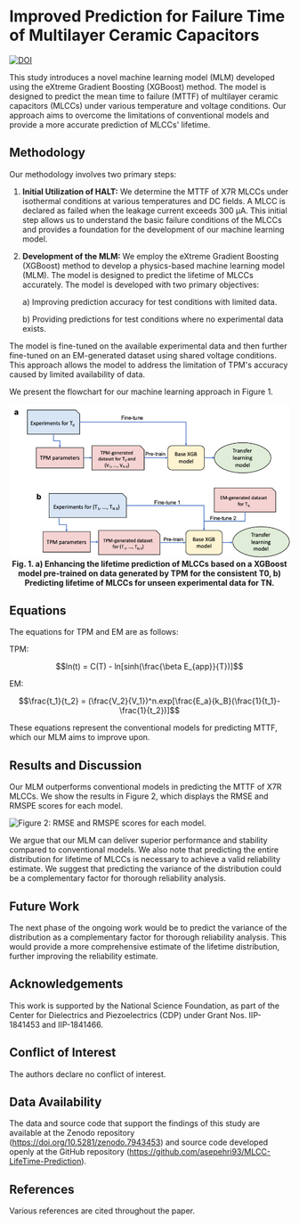 # Improved Prediction for Failure Time of Multilayer Ceramic Capacitors
[![DOI](https://zenodo.org/badge/625665396.svg)](https://zenodo.org/badge/latestdoi/625665396)

This study introduces a novel machine learning model (MLM) developed using the eXtreme Gradient Boosting (XGBoost) method. The model is designed to predict the mean time to failure (MTTF) of multilayer ceramic capacitors (MLCCs) under various temperature and voltage conditions. Our approach aims to overcome the limitations of conventional models and provide a more accurate prediction of MLCCs' lifetime.

## Methodology

Our methodology involves two primary steps:

1. **Initial Utilization of HALT:** We determine the MTTF of X7R MLCCs under isothermal conditions at various temperatures and DC fields. A MLCC is declared as failed when the leakage current exceeds 300 µA. This initial step allows us to understand the basic failure conditions of the MLCCs and provides a foundation for the development of our machine learning model.

2. **Development of the MLM:** We employ the eXtreme Gradient Boosting (XGBoost) method to develop a physics-based machine learning model (MLM). The model is designed to predict the lifetime of MLCCs accurately. The model is developed with two primary objectives:

    a) Improving prediction accuracy for test conditions with limited data.
   
    b) Providing predictions for test conditions where no experimental data exists.

The model is fine-tuned on the available experimental data and then further fine-tuned on an EM-generated dataset using shared voltage conditions. This approach allows the model to address the limitation of TPM's accuracy caused by limited availability of data.

We present the flowchart for our machine learning approach in Figure 1.

<div align="center">
  <img src="resources/flowchart.png" alt="Flowchart illustrating the machine learning approach used in this study." width="800px">
</div>

<div align="center"><strong>Fig. 1. a) Enhancing the lifetime prediction of MLCCs based on a XGBoost model pre-trained on data generated by TPM for the consistent T0, b) Predicting lifetime of MLCCs for unseen experimental data for TN.</strong></div>


## Equations

The equations for TPM and EM are as follows:

TPM:

$$ln(t) = C(T) - ln[sinh(\frac{\beta E_{app}}{T})]$$


EM:

$$\frac{t_1}{t_2} = (\frac{V_2}{V_1})^n.exp[\frac{E_a}{k_B}(\frac{1}{t_1}-\frac{1}{t_2})]$$

These equations represent the conventional models for predicting MTTF, which our MLM aims to improve upon.

## Results and Discussion

Our MLM outperforms conventional models in predicting the MTTF of X7R MLCCs. We show the results in Figure 2, which displays the RMSE and RMSPE scores for each model. 

![Figure 2: RMSE and RMSPE scores for each model.](figure2.png)

We argue that our MLM can deliver superior performance and stability compared to conventional models. We also note that predicting the entire distribution for lifetime of MLCCs is necessary to achieve a valid reliability estimate. We suggest that predicting the variance of the distribution could be a complementary factor for thorough reliability analysis. 

## Future Work

The next phase of the ongoing work would be to predict the variance of the distribution as a complementary factor for thorough reliability analysis. This would provide a more comprehensive estimate of the lifetime distribution, further improving the reliability estimate.

## Acknowledgements

This work is supported by the National Science Foundation, as part of the Center for Dielectrics and Piezoelectrics (CDP) under Grant Nos. IIP-1841453 and IIP-1841466.

## Conflict of Interest

The authors declare no conflict of interest.

## Data Availability

The data and source code that support the findings of this study are available at the Zenodo repository (https://doi.org/10.5281/zenodo.7943453) and source code developed openly at the GitHub repository (https://github.com/asepehri93/MLCC-LifeTime-Prediction).

## References

Various references are cited throughout the paper.
